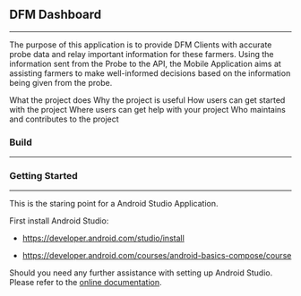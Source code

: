 ## DFM Dashboard
---
The purpose of this application is to provide DFM Clients with accurate probe data and relay important information for these farmers. Using the information sent from the Probe to the API, the Mobile Application aims at assisting farmers to make well-informed decisions based on the information being given from the probe.

What the project does
Why the project is useful
How users can get started with the project
Where users can get help with your project
Who maintains and contributes to the project

### Build
---


### Getting Started
---
This is the staring point for a Android Studio Application.

First install Android Studio:
 - https://developer.android.com/studio/install
 * https://developer.android.com/courses/android-basics-compose/course

Should you need any further assistance with setting up Android Studio. Please refer to the [online documentation](https://developer.android.com/develop).
